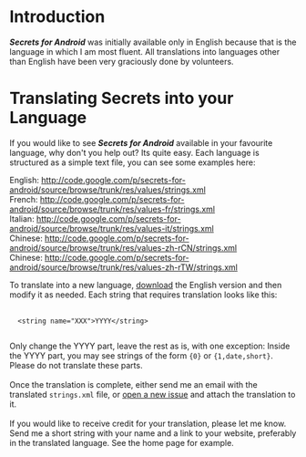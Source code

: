 # Introduction #

_**Secrets for Android**_ was initially available only in English because that is the language in which I am most fluent.  All translations into languages other than English have been very graciously done by volunteers.

# Translating Secrets into your Language #

If you would like to see _**Secrets for Android**_ available in your favourite language, why don't you help out?  Its quite easy.  Each language is structured as a simple text file, you can see some examples here:

English: http://code.google.com/p/secrets-for-android/source/browse/trunk/res/values/strings.xml<br>
French: <a href='http://code.google.com/p/secrets-for-android/source/browse/trunk/res/values-fr/strings.xml'>http://code.google.com/p/secrets-for-android/source/browse/trunk/res/values-fr/strings.xml</a><br>
Italian: <a href='http://code.google.com/p/secrets-for-android/source/browse/trunk/res/values-it/strings.xml'>http://code.google.com/p/secrets-for-android/source/browse/trunk/res/values-it/strings.xml</a><br>
Chinese: <a href='http://code.google.com/p/secrets-for-android/source/browse/trunk/res/values-zh-rCN/strings.xml'>http://code.google.com/p/secrets-for-android/source/browse/trunk/res/values-zh-rCN/strings.xml</a><br>
Chinese: <a href='http://code.google.com/p/secrets-for-android/source/browse/trunk/res/values-zh-rTW/strings.xml'>http://code.google.com/p/secrets-for-android/source/browse/trunk/res/values-zh-rTW/strings.xml</a><br>

To translate into a new language, <a href='http://secrets-for-android.googlecode.com/svn/trunk/res/values/strings.xml'>download</a> the English version and then modify it as needed.  Each string that requires translation looks like this:<br>
<br>
<pre><code>  &lt;string name="XXX"&gt;YYYY&lt;/string&gt;<br>
</code></pre>

Only change the YYYY part, leave the rest as is, with one exception: Inside the YYYY part, you may see strings of the form <code>{0}</code> or <code>{1,date,short}</code>.  Please do not translate these parts.<br>
<br>
Once the translation is complete, either send me an email with the translated <code>strings.xml</code> file, or <a href='http://code.google.com/p/secrets-for-android/issues/entry'>open a new issue</a> and attach the translation to it.<br>
<br>
If you would like to receive credit for your translation, please let me know.  Send me a short string with your name and a link to your website, preferably in the translated language.  See the home page for example.